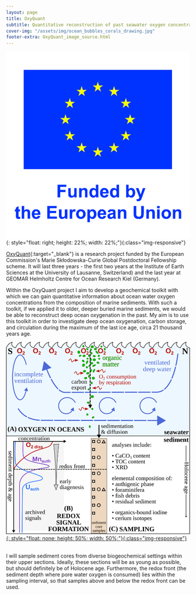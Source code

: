```yaml
---
layout: page
title: OxyQuant
subtitle: Quantitative reconstruction of past seawater oxygen concentrations
cover-img: "/assets/img/ocean_bubbles_corals_drawing.jpg"
footer-extra: OxyQuant_image_source.html
---
```


![EU_funding_vertical.jpg](/assets/img/EU_funding_vertical.jpg){: style="float: right; height: 22%; width: 22%;"}{:class="img-responsive"}

[OxyQuant](https://cordis.europa.eu/project/id/101065424){:target="_blank"} is a research project funded by the European Commission's Marie Skłodowska-Curie Global Postdoctoral Fellowship scheme. It will last three years  - the first two years at the Institute of Earth Sciences at the University of Lausanne, Switzerland) and the last year at GEOMAR Helmholtz Centre for Ocean Research Kiel (Germany).

Within the OxyQuant project I aim to develop a geochemical toolkit with which we can gain quantitative information about ocean water oxygen concentrations from the composition of marine sediments. With such a toolkit, if we applied it to older, deeper buried marine sediments, we would be able to reconstruct deep ocean oxygenation in the past. My aim is to use this toolkit in order to investigate deep ocean oxygenation, carbon storage, and circulation during the maximum of the last ice age, circa 21 thousand years age.

[![OxyQuant scheme](/assets/img/OxyQuant_scheme.png){: style="float: none; height: 50%; width: 50%;"}{:class="img-responsive"}](/assets/img/OxyQuant_scheme.png)

<br>
I will sample sediment cores from diverse biogeochemical settings within their upper sections. Ideally, these sections will be as young as possible, but should definitely be of Holocene age. Furthermore, the redox front (the sediment depth where pore water oxygen is consumed) lies within the sampling interval, so that samples above and below the redox front can be used.
